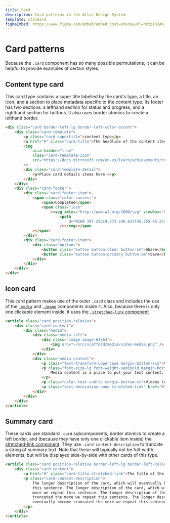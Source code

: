 ```yaml
---
title: Card
description: Card patterns in the Atlas Design System
template: standard
figmaEmbed: https://www.figma.com/embed?embed_host=share&url=https%3A%2F%2Fwww.figma.com%2Ffile%2FwKIbxNQ2kXnglOPc2cDE1y%2FFINAL-REBRAND-DESIGNS%3Fnode-id%3D70%253A2398
---
```


# Card patterns

Because the `.card` component has so many possible permutations, it can be helpful to provide examples of certain styles.

## Content type card

This card type contains a super title labelled by the card's type, a title, an icon, and a section to place metadata specific to the content type. Its footer has two sections: a lefthand section for status and progress, and a righthand section for buttons. It also uses border atomics to create a lefthand border.

```html
<div class="card border-left-lg border-left-color-accent">
	<div class="card-template">
		<p class="card-supertitle">content type</p>
		<a href="#" class="card-title">The headline of the content item</a>
		<img
			aria-hidden="true"
			class="card-template-icon"
			src="https://docs.microsoft.com/en-us/learn/achievements/review-microsoft-azure-pricing-slas-lifecycles.svg"
		/>
		<div class="card-template-detail">
			<p>Place card details items here.</p>
		</div>
	</div>
	<div class="card-footer">
		<div class="card-footer-item">
			<span class="color-success">
				<span>Completed</span>
				<span class="icon"
					><svg xmlns="http://www.w3.org/2000/svg" viewBox="0 0 448 448" class="fill-current-color">
						<path
							d="M160 397.255L9.373 246.627l45.255-45.254L160 306.745 393.373 73.373l45.254 45.255L160 397.255z"
						/></svg></span
			></span>
		</div>
		<div class="card-footer-item">
			<div class="buttons">
				<button class="button button-clear button-sm">Share</button>
				<button class="button button-primary button-sm">Save</button>
			</div>
		</div>
	</div>
</div>
```

## Icon card

This card pattern makes use of the outer `.card` class and includes the use of the [`.media`](../components/media.md) and [`.image`](../components/image.md) components inside it. Also, because there is only one clickable element inside, it uses the [`.stretched-link` component](../components/stretched-link.md)

```html
<article class="card position-relative">
	<div class="card-content">
		<div class="media">
			<div class="media-left">
				<div class="image image-64x64">
					<img src="~/src/scaffold/media/video-media.png" />
				</div>
			</div>
			<div class="media-content">
				<p class="text-transform-uppercase margin-bottom-xxs">Videos</p>
				<p class="font-size-lg font-weight-semibold margin-bottom-xxs">
					Media content is a place to put your text content.
				</p>
				<p class="color-text-subtle margin-bottom-xs">Videos to help you get started.</p>
				<a class="text-decoration-none stretched-link" href="#">Watch videos</a>
			</div>
		</div>
	</div>
</article>
```

## Summary card

These cards use standard `.card` subcomponents, border atomics to create a left border, and (because they have only one clickable item inside) the [stretched-link component](../components/stretched-link.md). They use `.card-content-description` to truncate a string of summary text. Note that these will typically not be full-width elements, but will be displayed side-by-side with other cards of this type.

```html
<article class="card position-relative border-left-lg border-left-color-accent">
	<div class="card-content">
		<a href="#" class="card-title stretched-link">The title of the card</a>
		<p class="card-content-description">
			The longer description of the card, which will eventually become truncated the more we repeat
			this sentence. The longer description of the card, which will eventually become truncated the
			more we repeat this sentence. The longer description of the card, which will eventually become
			truncated the more we repeat this sentence. The longer description of the card, which will
			eventually become truncated the more we repeat this sentence.
		</p>
	</div>
</article>
```
